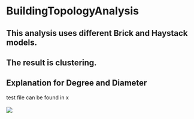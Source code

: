 # BuildingTopologyAnalysis
## This analysis uses different Brick and Haystack models.
## The result is clustering.
## Explanation for Degree and Diameter
test file can be found in x
<br/>
<br/>
<img src="https://github.com/zqia0007/OROTUND/blob/master/WebContent/img/Library.png" />
